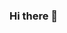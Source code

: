 ### Hi there 👋

<!--
**VarshaVs136/VarshaVs136** is a ✨ _special_ ✨ repository because its `README.md` (this file) appears on your GitHub profile.

Here are some ideas to get you started:

- 🔭 I’m currently working on my Data Storytelling
- 🌱 I’m currently learning Data Analytics skills
- 👯 I’m looking to collaborate on Data Analytics Projects
- 🤔 I’m looking for help from Data Analytics Professionals
- 💬 Ask me about how to start your data science journey
- 📫 How to reach me: varshaasinghofficial@gmail.com
- 😄 Pronouns: She/her
- ⚡ Fun fact: My favourite TV show is 'The Kapil Sharma Show'
-->
